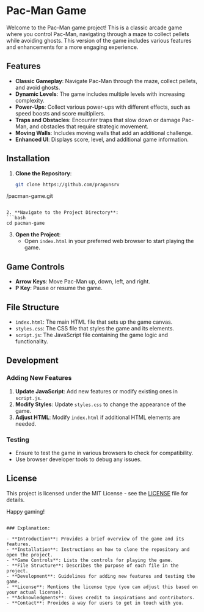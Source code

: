 # Pac-Man Game

Welcome to the Pac-Man game project! This is a classic arcade game where you control Pac-Man, navigating through a maze to collect pellets while avoiding ghosts. This version of the game includes various features and enhancements for a more engaging experience.

## Features

- **Classic Gameplay**: Navigate Pac-Man through the maze, collect pellets, and avoid ghosts.
- **Dynamic Levels**: The game includes multiple levels with increasing complexity.
- **Power-Ups**: Collect various power-ups with different effects, such as speed boosts and score multipliers.
- **Traps and Obstacles**: Encounter traps that slow down or damage Pac-Man, and obstacles that require strategic movement.
- **Moving Walls**: Includes moving walls that add an additional challenge.
- **Enhanced UI**: Displays score, level, and additional game information.

## Installation

1. **Clone the Repository**:
   ```bash
   git clone https://github.com/pragunsrv
  /pacman-game.git
   ```

2. **Navigate to the Project Directory**:
   ```bash
   cd pacman-game
   ```

3. **Open the Project**:
   - Open `index.html` in your preferred web browser to start playing the game.

## Game Controls

- **Arrow Keys**: Move Pac-Man up, down, left, and right.
- **P Key**: Pause or resume the game.

## File Structure

- `index.html`: The main HTML file that sets up the game canvas.
- `styles.css`: The CSS file that styles the game and its elements.
- `script.js`: The JavaScript file containing the game logic and functionality.

## Development

### Adding New Features

1. **Update JavaScript**: Add new features or modify existing ones in `script.js`.
2. **Modify Styles**: Update `styles.css` to change the appearance of the game.
3. **Adjust HTML**: Modify `index.html` if additional HTML elements are needed.

### Testing

- Ensure to test the game in various browsers to check for compatibility.
- Use browser developer tools to debug any issues.

## License

This project is licensed under the MIT License - see the [LICENSE](LICENSE) file for details.

Happy gaming!
```

### Explanation:

- **Introduction**: Provides a brief overview of the game and its features.
- **Installation**: Instructions on how to clone the repository and open the project.
- **Game Controls**: Lists the controls for playing the game.
- **File Structure**: Describes the purpose of each file in the project.
- **Development**: Guidelines for adding new features and testing the game.
- **License**: Mentions the license type (you can adjust this based on your actual license).
- **Acknowledgments**: Gives credit to inspirations and contributors.
- **Contact**: Provides a way for users to get in touch with you.
